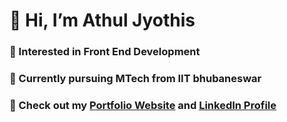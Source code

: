 # 👋 Hi, I’m Athul Jyothis
### 👀 Interested in Front End Development
### 🌱 Currently pursuing MTech from IIT bhubaneswar
### 🔗 Check out my [Portfolio Website](https://jyothisable.netlify.app/) and [LinkedIn Profile](https://www.linkedin.com/in/jyothisable/)
<!-- [![Anurag's GitHub stats](https://github-readme-stats.vercel.app/api?username=jyothisable)](https://github.com/anuraghazra/github-readme-stats)   -->
<!-- [![Top Langs](https://github-readme-stats.vercel.app/api/top-langs/?username=jyothisable)](https://github.com/anuraghazra/github-readme-stats) -->

